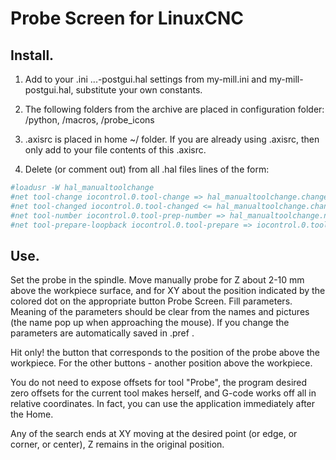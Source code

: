 # Probe Screen for LinuxCNC

 Install.
-----------------------------------------------------------------------------
1. Add to your .ini ...-postgui.hal settings from my-mill.ini and my-mill-postgui.hal, substitute your own constants.

2. The following folders from the archive are placed in configuration folder:
/python,
/macros,
/probe_icons

3. .axisrc is placed in home ~/ folder.
If you are already using .axisrc, then only add to your file contents of this .axisrc.

4. Delete (or comment out) from all .hal files lines of the form:
```sh
#loadusr -W hal_manualtoolchange
#net tool-change iocontrol.0.tool-change => hal_manualtoolchange.change
#net tool-changed iocontrol.0.tool-changed <= hal_manualtoolchange.changed
#net tool-number iocontrol.0.tool-prep-number => hal_manualtoolchange.number
#net tool-prepare-loopback iocontrol.0.tool-prepare => iocontrol.0.tool-prepared
```

Use.
----------------------------------------------------------------------------------
Set the probe in the spindle.
Move manually probe for Z about 2-10 mm above the workpiece surface, 
and for XY about the position indicated by the colored dot on the appropriate button Probe Screen.
Fill parameters. Meaning of the parameters should be clear from the names and pictures (the name pop up when approaching the mouse). If you change the parameters are automatically saved in .pref .

Hit only! the button that corresponds to the position of the probe above the workpiece. For the other buttons - another position above the workpiece.  

You do not need to expose offsets for tool "Probe", the program desired zero offsets for the current tool makes herself, and G-code works off all in relative coordinates. 
In fact, you can use the application immediately after the Home.


Any of the search ends at XY moving at the desired point (or edge, or corner, or center), Z remains in the original position.
